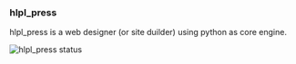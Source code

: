 
### hlpl_press 
<p style="font-size:14px;">hlpl_press is a web designer (or site duilder) using python as core engine.</p>

![hlpl_press status](./hlpl_press/uc.png)